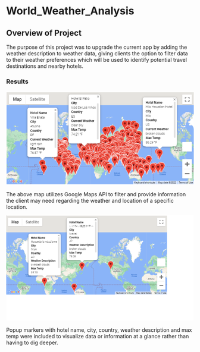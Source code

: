 # World_Weather_Analysis

## Overview of Project
 
The purpose of this project was to upgrade the current app by adding the weather description to weather data, giving clients the option to filter data to their weather preferences which will be used to identify potential travel destinations and nearby hotels.  

### Results

![Weather Vacation Map](WeatherPy_vacation_map.png)

The above map utilizes Google Maps API to filter and provide information the client may need regarding the weather and location of a specific location.

![Travel Map With Markers](WeatherPy_travel_map_markers.png)

Popup markers with hotel name, city, country, weather description and max temp were included to visualize data or information at a glance rather than having to dig deeper.

